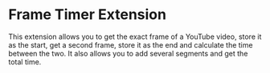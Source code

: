 # Frame Timer Extension

This extension allows you to get the exact frame of a YouTube video, store it as the start, get a second frame, store it as the end and calculate the time between the two.
It also allows you to add several segments and get the total time.
